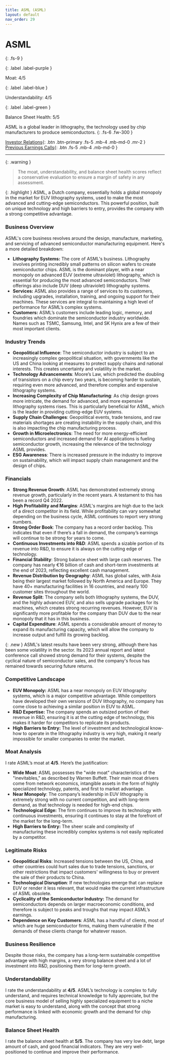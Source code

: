 ```yaml
---
title: ASML (ASML)
layout: default
nav_order: 29
---
```


# ASML
{: .fs-9 }

{: .label .label-purple }

Moat: 4/5

{: .label .label-blue }

Understandability: 4/5

{: .label .label-green }

Balance Sheet Health: 5/5

ASML is a global leader in lithography, the technology used by chip manufacturers to produce semiconductors.
{: .fs-6 .fw-300 }

[Investor Relations](https://www.google.com/search?q=ASML+investor+relations){: .btn .btn-primary .fs-5 .mb-4 .mb-md-0 .mr-2 }
[Previous Earnings Calls](https://discountingcashflows.com/company/ASML/transcripts/){: .btn .fs-5 .mb-4 .mb-md-0 }

---

{: .warning }
>The moat, understandability, and balance sheet health scores reflect a conservative evaluation to ensure a margin of safety in any assessment.



{: .highlight }
ASML, a Dutch company, essentially holds a global monopoly in the market for EUV lithography systems, used to make the most advanced and cutting-edge semiconductors. This powerful position, built on unique technology and high barriers to entry, provides the company with a strong competitive advantage.

### Business Overview
ASML's core business revolves around the design, manufacture, marketing, and servicing of advanced semiconductor manufacturing equipment. Here's a more detailed breakdown:

*   **Lithography Systems:** The core of ASML's business. Lithography involves printing incredibly small patterns on silicon wafers to create semiconductor chips. ASML is the dominant player, with a near monopoly on advanced EUV (extreme ultraviolet) lithography, which is essential for producing the most advanced semiconductors. Their offerings also include DUV (deep ultraviolet) lithography systems.
*   **Services:** ASML also provides a range of services to its customers, including upgrades, installation, training, and ongoing support for their machines. These services are integral to maintaining a high level of performance for ASML’s complex systems.
*   **Customers:** ASML’s customers include leading logic, memory, and foundries which dominate the semiconductor industry worldwide. Names such as TSMC, Samsung, Intel, and SK Hynix are a few of their most important clients.

### Industry Trends
*   **Geopolitical Influence**:  The semiconductor industry is subject to an increasingly complex geopolitical situation, with governments like the US and China looking at measures to protect supply chains and national interests. This creates uncertainty and volatility in the market.
*   **Technology Advancements**: Moore’s Law, which predicted the doubling of transistors on a chip every two years, is becoming harder to sustain, requiring even more advanced, and therefore complex and expensive lithography systems.
*   **Increasing Complexity of Chip Manufacturing**: As chip design grows more intricate, the demand for advanced, and more expensive lithography systems rises. This is particularly beneficial for ASML, which is the leader in providing cutting-edge EUV systems.
*   **Supply Chain Challenges**: Geopolitical events, trade tensions, and raw materials shortages are creating instability in the supply chain, and this is also impacting the chip manufacturing process.
*   **Growth in Microelectronics**: The need for more energy-efficient semiconductors and increased demand for AI applications is fueling semiconductor growth, increasing the relevance of the technology ASML provides.
*   **ESG Awareness**: There is increased pressure in the industry to improve on sustainability, which will impact supply chain management and the design of chips.

### Financials
*   **Strong Revenue Growth**: ASML has demonstrated extremely strong revenue growth, particularly in the recent years. A testament to this has been a record Q4 2022. 
*   **High Profitability and Margins**: ASML's margins are high due to the lack of a direct competitor in its field. While profitability can vary somewhat depending on the business cycle, ASML continues to report very strong numbers.
*   **Strong Order Book**: The company has a record order backlog. This indicates that even if there’s a fall in demand, the company’s earnings will continue to be strong for years to come.
*   **Continuous Investments into R&D**: ASML spends a sizable portion of its revenue into R&D, to ensure it is always on the cutting edge of technology. 
*   **Financial Stability**: Strong balance sheet with large cash reserves. The company has nearly €16 billion of cash and short-term investments at the end of 2023, reflecting excellent cash management. 
*   **Revenue Distribution by Geography**:  ASML has global sales, with Asia being their largest market followed by North America and Europe. They have 40+ manufacturing facilities in 16 countries, and nearly 100 customer sites throughout the world.
*   **Revenue Split**: The company sells both lithography systems, the DUV, and the highly advanced EUV, and also sells upgrade packages for its machines, which creates strong recurring revenues. However, EUV is significantly more profitable for the company than DUV due to the near monopoly that it has in this business.
*   **Capital Expenditure**: ASML spends a considerable amount of money to expand its manufacturing capacity, which will allow the company to increase output and fulfill its growing backlog. 

{: .new }
ASML's latest results have been very strong, although there has been some volatility in the sector. Its 2023 annual report and latest conference call showed strong demand for their systems, despite the cyclical nature of semiconductor sales, and the company's focus has remained towards securing future returns.

### Competitive Landscape
*   **EUV Monopoly:** ASML has a near monopoly on EUV lithography systems, which is a major competitive advantage. While competitors have developed their own versions of DUV lithography, no company has come close to achieving a similar position in EUV to ASML.
*   **R&D Expertise:** The company spends an outsized portion of their revenue in R&D, ensuring it is at the cutting edge of technology, this makes it harder for competitors to replicate its products. 
*   **High Barriers to Entry:** The level of investment and technological know-how to operate in the lithography industry is very high, making it nearly impossible for smaller companies to enter the market.

### Moat Analysis
I rate ASML’s moat at **4/5**. Here’s the justification:
*   **Wide Moat**: ASML possesses the "wide moat" characteristics of the "inevitables," as described by Warren Buffett.  Their main moat drivers come from network economics, intangible assets in the form of highly specialized technology, patents, and first to market advantage.
*   **Near Monopoly**: The company’s leadership in EUV lithography is extremely strong with no current competition, and with long-term demand, as that technology is needed for high-end chips.
*   **Technological Edge:** The firm continues to improve its technology with continuous investments, ensuring it continues to stay at the forefront of the market for the long-term.
*   **High Barriers to Entry:** The sheer scale and complexity of manufacturing these incredibly complex systems is not easily replicated by a competitor.

### Legitimate Risks
*   **Geopolitical Risks**: Increased tensions between the US, China, and other countries could hurt sales due to trade tensions, sanctions, or other restrictions that impact customers' willingness to buy or prevent the sale of their products to China.
*   **Technological Disruption**: If new technologies emerge that can replace EUV or render it less relevant, that would make the current infrastructure of ASML obsolete.
*   **Cyclicality of the Semiconductor Industry:** The demand for semiconductors depends on larger macroeconomic conditions, and therefore is subject to peaks and troughs that may impact ASML’s earnings. 
*   **Dependence on Key Customers**: ASML has a handful of clients, most of which are huge semiconductor firms, making them vulnerable if the demands of these clients change for whatever reason.

### Business Resilience
Despite those risks, the company has a long-term sustainable competitive advantage with high margins, a very strong balance sheet and a lot of investment into R&D, positioning them for long-term growth. 

### Understandability
I rate the understandability at **4/5**. ASML’s technology is complex to fully understand, and requires technical knowledge to fully appreciate, but the core business model of selling highly specialized equipment to a niche market is easy to understand, along with the concept that strong performance is linked with economic growth and the demand for chip manufacturing.

### Balance Sheet Health
I rate the balance sheet health at **5/5**. The company has very low debt, large amount of cash, and good financial indicators. They are very well-positioned to continue and improve their performance.
